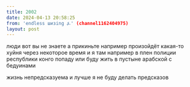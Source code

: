 ```yaml
---
title: 2002
date: 2024-04-13 20:58:25
from: 'endless шизing ⍼' (channel1162404975)
layout: post
---
```


люди вот вы не знаете а прикиньте например произойдёт какая-то хуйня через некоторое время и я там например в плен полиции республики конго попаду или буду жить в пустыне арабской с бедуинами

жизнь непредсказуема и лучше я не буду делать предсказов
